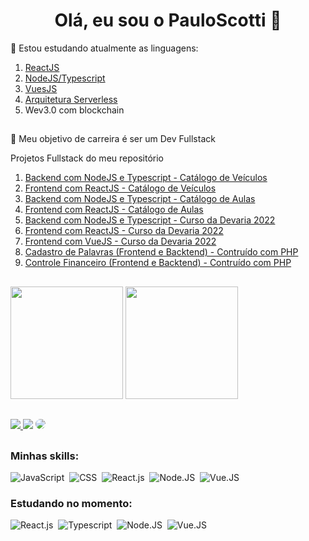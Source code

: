 <h1 align="center"> Olá, eu sou o PauloScotti 👋</h1>


🌱 Estou estudando atualmente as linguagens:
1. <a href="https://github.com/PauloScotti/app-catalogo-veiculos-reactjs">ReactJS</a>
1. <a href="https://github.com/PauloScotti/app-catalogo-veiculos-nodejs">NodeJS/Typescript</a>
1. <a href="https://github.com/PauloScotti/devagram-vue-js">VuesJS</a>
1. <a href="https://github.com/PauloScotti/sls-devagram-typescript">Arquitetura Serverless</a>
1. Wev3.0 com blockchain

##

💬 Meu objetivo de carreira é ser um Dev Fullstack

Projetos Fullstack do meu repositório
1. <a href="https://github.com/PauloScotti/app-catalogo-veiculos-nodejs">Backend com NodeJS e Typescript - Catálogo de Veículos</a>
1. <a href="https://github.com/PauloScotti/app-catalogo-veiculos-reactjs">Frontend com ReactJS - Catálogo de Veículos</a>
1. <a href="https://github.com/PauloScotti/app-catalogo-aulas">Backend com NodeJS e Typescript - Catálogo de Aulas</a>
1. <a href="https://github.com/PauloScotti/app-catalogo-aulas-font">Frontend com ReactJS - Catálogo de Aulas</a>
1. <a href="https://github.com/PauloScotti/devagram-nextjs">Backend com NodeJS e Typescript - Curso da Devaria 2022</a>
1. <a href="https://github.com/PauloScotti/devagram-react">Frontend com ReactJS - Curso da Devaria 2022</a>
1. <a href="https://github.com/PauloScotti/devagram-vue-js">Frontend com VueJS - Curso da Devaria 2022</a>
1. <a href="https://github.com/PauloScotti/controle_de_palavras">Cadastro de Palavras (Frontend e Backtend) - Contruído com PHP</a>
1. <a href="https://github.com/PauloScotti/ControleFinanceiro">Controle Financeiro (Frontend e Backtend) - Contruído com PHP</a>

##

<div>
  <img height="180em" src="https://github-readme-stats.vercel.app/api?username=PauloScotti&show_icons=true&theme=algolia" />
  <img height="180em" src="https://github-readme-stats.vercel.app/api/top-langs/?username=PauloScotti&layout=compact&langs_count-16&theme=algolia" />
</div>

##

<div>
<a href="https://instagram.com/paulorscotti" target="_blank"><img src="https://img.shields.io/badge/-Instagram-%23E4405F?style=for-the-badge&logo=instagram&logoColor=white"</a>
<a href = "mailto:paulo.scotti@gmail.com"> <img src="https://img.shields.io/badge/-Gmail-%23333?style=for-the-badge&logo=gmail&logoColor=white" target="_blank"></a>
<a href="https://www.linkedin.com/in/paulo-scotti-94050a25/" target="_blank"><img src="https://img.shields.io/badge/-LinkedIn-%230077B5?style=for-the-badge&logo=linkedin&logoColor=white" style="border-radius: 30px" target="_blank"></a> 
 </div>

##

 ### Minhas skills:
![JavaScript](https://img.shields.io/badge/-JavaScript-0D1117?style=for-the-badge&logo=javascript&labelColor=0D1117)&nbsp;
![CSS](https://img.shields.io/badge/-CSS-0D1117?style=for-the-badge&logo=CSS3&logoColor=1572B6&labelColor=0D1117)&nbsp;
![React.js](https://img.shields.io/badge/-React.js-0D1117?style=for-the-badge&logo=react&labelColor=0D1117)&nbsp;
![Node.JS](https://img.shields.io/badge/-Node.JS-0D1117?style=for-the-badge&logo=node.js&labelColor=0D1117&textColor=0D1117)&nbsp;
![Vue.JS](https://img.shields.io/badge/-Vue.JS-0D1117?style=for-the-badge&logo=vue.js&labelColor=0D1117&textColor=0D1117)&nbsp;

### Estudando no momento:
![React.js](https://img.shields.io/badge/-React.js-0D1117?style=for-the-badge&logo=react&labelColor=0D1117)&nbsp;
![Typescript](https://img.shields.io/badge/-JavaScript-0D1117?style=for-the-badge&logo=javascript&labelColor=0D1117&textColor=0D1117)&nbsp;
![Node.JS](https://img.shields.io/badge/-Node.JS-0D1117?style=for-the-badge&logo=node.js&labelColor=0D1117&textColor=0D1117)&nbsp;
![Vue.JS](https://img.shields.io/badge/-Vue.JS-0D1117?style=for-the-badge&logo=vue.js&labelColor=0D1117&textColor=0D1117)&nbsp;

##
